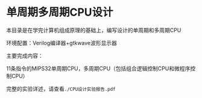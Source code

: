 # 单周期多周期CPU设计

本目录是在学完计算机组成原理的基础上，编写设计的单周期和多周期CPU

环境配置：Verilog编译器+gtkwave波形显示器

主要完成内容：

11条指令的MIPS32单周期CPU，多周期CPU（包括组合逻辑控制CPU和微程序控制CPU）

完整的实验详述，请查看`./CPU设计实验报告.pdf`